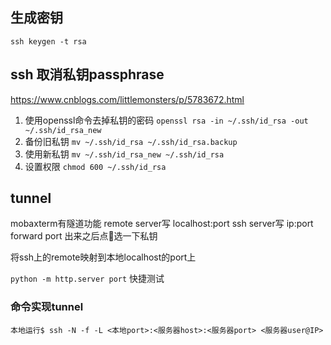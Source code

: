 ## 生成密钥
`ssh keygen -t rsa`

## ssh 取消私钥passphrase
https://www.cnblogs.com/littlemonsters/p/5783672.html
1. 使用openssl命令去掉私钥的密码
`openssl rsa -in ~/.ssh/id_rsa -out ~/.ssh/id_rsa_new`
2. 备份旧私钥
`mv ~/.ssh/id_rsa ~/.ssh/id_rsa.backup`
3. 使用新私钥
`mv ~/.ssh/id_rsa_new ~/.ssh/id_rsa`
4. 设置权限
`chmod 600 ~/.ssh/id_rsa`

## tunnel
mobaxterm有隧道功能
remote server写 localhost:port
ssh server写 ip:port
forward port
出来之后点🔑选一下私钥

将ssh上的remote映射到本地localhost的port上

`python -m http.server port` 快捷测试

### 命令实现tunnel
`本地运行$ ssh -N -f -L <本地port>:<服务器host>:<服务器port> <服务器user@IP>`